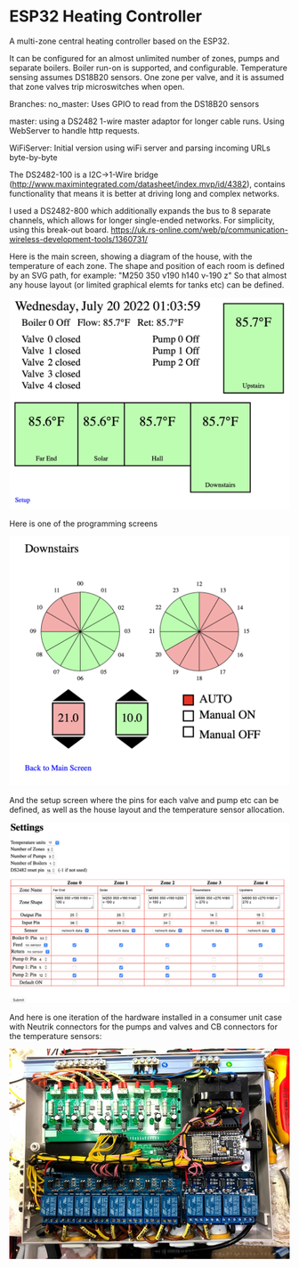 ESP32 Heating Controller
==============

A multi-zone central heating controller based on the ESP32.

It can be configured for an almost unlimited number of zones, pumps and separate boilers.
Boiler run-on is supported, and configurable. 
Temperature sensing assumes DS18B20 sensors. 
One zone per valve, and it is assumed that zone valves trip microswitches when open. 
 
Branches: 
no_master: Uses GPIO to read from the DS18B20 sensors

master: using a DS2482 1-wire master adaptor for longer cable runs. Using WebServer
to handle http requests. 

WiFiServer: Initial version using wiFi server and parsing incoming URLs byte-by-byte
 
The DS2482-100 is a I2C->1-Wire bridge (http://www.maximintegrated.com/datasheet/index.mvp/id/4382),
contains functionality that means it is better at driving long and complex networks. 

I used a DS2482-800 which additionally expands the bus to 8 separate channels, which allows
for longer single-ended networks.
For simplicity, using this break-out board. 
https://uk.rs-online.com/web/p/communication-wireless-development-tools/1360731/

Here is the main screen, showing a diagram of the house, with the temperature of each zone. 
The shape and position of each room is defined by an SVG path, for example:
"M250 350 v190 h140 v-190 z"
So that almost any house layout (or limited graphical elemts for tanks etc) can be defined. 

![Alt text](FrontPage.png?raw=true "Status screen")

Here is one of the programming screens

![Alt text](Screenshot.png?raw=true "Programming screen for one zone")

And the setup screen where the pins for each valve and pump etc can be defined, as well
as the house layout and the temperature sensor allocation. 

![Alt text](Settings.png?raw=true "Setup / Configuration Screen")

And here is one iteration of the hardware installed in a consumer unit case with
Neutrik connectors for the pumps and valves and CB connectors for the temperature sensors:

![Alt text](IMG_5434.jpg?raw=true "Hardware")
